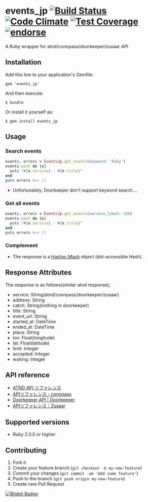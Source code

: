 # events_jp [![Build Status](https://travis-ci.org/morizyun/events_jp.svg)](https://travis-ci.org/morizyun/events_jp) [![Code Climate](https://codeclimate.com/github/morizyun/events_jp/badges/gpa.svg)](https://codeclimate.com/github/morizyun/events_jp) [![Test Coverage](https://codeclimate.com/github/morizyun/events_jp/badges/coverage.svg)](https://codeclimate.com/github/morizyun/events_jp) [![endorse](https://api.coderwall.com/morizyun/endorsecount.png)](https://coderwall.com/morizyun)

A Ruby wrapper for atnd/connpass/doorkeeper/zusaar API

## Installation

Add this line to your application's Gemfile:

    gem 'events_jp'

And then execute:

    $ bundle

Or install it yourself as:

    $ gem install events_jp

## Usage

### Search events

```ruby
events, errors = EventsJp.get_events(keyword: 'Ruby')
events.each do |e|
  puts "#{e.service} - #{e.title}"
end
puts errors #=> []
```

* Unfortunately, Doorkeeper don't support keyword search....

### Get all events

```ruby
events, errors = EventsJp.get_events(service_limit: 100)
events.each do |e|
  puts "#{e.service} - #{e.title}"
end
puts errors #=> []
```

### Complement

* The response is a [Hashie::Mash](https://github.com/intridea/hashie#mash) object (dot-accessible Hash).
    
## Response Attributes
    
The response is as follows(similar atnd response);
    
- service: String(atnd/connpass/doorkeeper/zusaar)
- address: String
- catch: String(nothing in doorkeeper)
- title: String
- event_url: String
- started_at: DateTime
- ended_at: DateTime
- place: String
- lon: Float(longitude)
- lat: Float(latitude)
- limit: Integer
- accepted: Integer
- waiting: Integer

## API reference

- [ATND API リファレンス](http://api.atnd.org/)
- [APIリファレンス - connpass](http://connpass.com/about/api/)
- [Doorkeeper API | Doorkeeper](http://www.doorkeeperhq.com/developer/api)
- [APIリファレンス｜Zusaar](http://www.zusaar.com/doc/api.html)

## Supported versions

- Ruby 2.0.0 or higher

## Contributing

1. Fork it
2. Create your feature branch (`git checkout -b my-new-feature`)
3. Commit your changes (`git commit -am 'Add some feature'`)
4. Push to the branch (`git push origin my-new-feature`)
5. Create new Pull Request

[![Bitdeli Badge](https://d2weczhvl823v0.cloudfront.net/morizyun/events_jp/trend.png)](https://bitdeli.com/free "Bitdeli Badge")